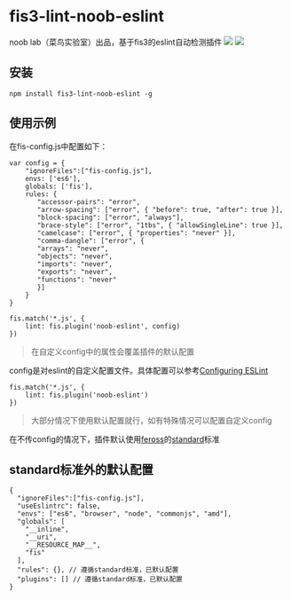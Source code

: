# fis3-lint-noob-eslint

noob lab（菜鸟实验室）出品，基于fis3的eslint自动检测插件
![](https://img.shields.io/npm/v/fis3.svg) ![](https://img.shields.io/npm/dm/fis3.svg)
## 安装

```nodejs
npm install fis3-lint-noob-eslint -g
```

## 使用示例
在fis-config.js中配置如下：
```
var config = {
    "ignoreFiles":["fis-config.js"],
    envs: ['es6'],
    globals: ['fis'],
    rules: {
       "accessor-pairs": "error",
       "arrow-spacing": ["error", { "before": true, "after": true }],
       "block-spacing": ["error", "always"],
       "brace-style": ["error", "1tbs", { "allowSingleLine": true }],
       "camelcase": ["error", { "properties": "never" }],
       "comma-dangle": ["error", {
       "arrays": "never",
       "objects": "never",
       "imports": "never",
       "exports": "never",
       "functions": "never"
       }]
    }
}

fis.match('*.js', {
    lint: fis.plugin('noob-eslint', config)
})

```
>在自定义config中的属性会覆盖插件的默认配置

config是对eslint的自定义配置文件。具体配置可以参考[Configuring ESLint](http://eslint.org/docs/user-guide/configuring)

```
fis.match('*.js', {
    lint: fis.plugin('noob-eslint')
})
```
>大部分情况下使用默认配置就行，如有特殊情况可以配置自定义config

在不传config的情况下，插件默认使用[feross](https://github.com/feross)的[standard](https://github.com/feross/standard)标准

## standard标准外的默认配置
```
{
  "ignoreFiles":["fis-config.js"],
  "useEslintrc": false,
  "envs": ["es6", "browser", "node", "commonjs", "amd"],
  "globals": [
    "__inline",
    "__uri",
    "__RESOURCE_MAP__",
    "fis"
  ],
  "rules": {}, // 遵循standard标准，已默认配置
  "plugins": [] // 遵循standard标准，已默认配置
}
```
